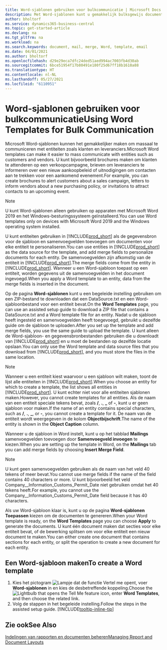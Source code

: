 ```yaml
---
title: Word-sjablonen gebruiken voor bulkcommunicatie | Microsoft Docs
description: Met Word-sjablonen kunt u gemakkelijk bulksgewijs documenten maken die zijn gepersonaliseerd voor specifieke entiteiten.
author: bholtorf
ms.service: dynamics365-business-central
ms.topic: get-started-article
ms.devlang: na
ms.tgt_pltfrm: na
ms.workload: na
ms.search.keywords: document, mail, merge, Word, template, email
ms.date: 04/01/2021
ms.author: bholtorf
ms.openlocfilehash: d29e29eca7dfc24ded51aed994ac7003fb4d30ab
ms.sourcegitcommit: 6bce51954f17b80491e180f25d67ff18b1618a88
ms.translationtype: HT
ms.contentlocale: nl-NL
ms.lasthandoff: 05/27/2021
ms.locfileid: "6110951"
---
```

# <a name="using-word-templates-for-bulk-communication"></a><span data-ttu-id="16186-103">Word-sjablonen gebruiken voor bulkcommunicatie</span><span class="sxs-lookup"><span data-stu-id="16186-103">Using Word Templates for Bulk Communication</span></span>
<span data-ttu-id="16186-104">Microsoft Word-sjablonen kunnen het gemakkelijker maken om massaal te communiceren met entiteiten zoals klanten en leveranciers.</span><span class="sxs-lookup"><span data-stu-id="16186-104">Microsoft Word templates can make it easier to mass communicate with entities such as customers and vendors.</span></span> <span data-ttu-id="16186-105">U kunt bijvoorbeeld brochures maken om klanten te attenderen op een verkoopcampagne, brieven om leveranciers te informeren over een nieuw aankoopbeleid of uitnodigingen om contacten aan te trekken voor een aankomend evenement.</span><span class="sxs-lookup"><span data-stu-id="16186-105">For example, you can create brochures to alert customers about a sales campaign, letters to inform vendors about a new purchasing policy, or invitations to attract contacts to an upcoming event.</span></span>

> [!NOTE]
> <span data-ttu-id="16186-106">U kunt Word-sjablonen alleen gebruiken op apparaten met Microsoft Word 2019 en het Windows-besturingssysteem geïnstalleerd.</span><span class="sxs-lookup"><span data-stu-id="16186-106">You can use Word templates only on devices with Microsoft Word 2019 and the Windows operating system installed.</span></span>

<span data-ttu-id="16186-107">U kunt entiteiten gebruiken in [!INCLUDE[prod_short](includes/prod_short.md)] als de gegevensbron voor de sjabloon en samenvoegvelden toevoegen om documenten voor elke entiteit te personaliseren.</span><span class="sxs-lookup"><span data-stu-id="16186-107">You can use entities in [!INCLUDE[prod_short](includes/prod_short.md)] as the data source for the template, and add merge fields to personalize documents for each entity.</span></span> <span data-ttu-id="16186-108">De samenvoegvelden zijn afkomstig van de entiteit in [!INCLUDE[prod_short](includes/prod_short.md)].</span><span class="sxs-lookup"><span data-stu-id="16186-108">The merge fields come from the entity in [!INCLUDE[prod_short](includes/prod_short.md)].</span></span> <span data-ttu-id="16186-109">Wanneer u een Word-sjabloon toepast op een entiteit, worden gegevens uit de samenvoegvelden in het document ingevoegd.</span><span class="sxs-lookup"><span data-stu-id="16186-109">When you apply a Word template to an entity, data from the merge fields is inserted in the document.</span></span>

<span data-ttu-id="16186-110">Op de pagina **Word-sjablonen** kunt u een begeleide instelling gebruiken om een ZIP-bestand te downloaden dat een DataSource.txt en een Word-sjabloonbestand voor een entiteit bevat.</span><span class="sxs-lookup"><span data-stu-id="16186-110">On the **Word Templates** page, you can use an assisted setup guide to download a ZIP file that contains a DataSource.txt and a Word template file for an entity.</span></span> <span data-ttu-id="16186-111">Nadat u de sjabloon heeft ingesteld en samenvoegvelden heeft toegevoegd, gebruikt u dezelfde guide om de sjabloon te uploaden.</span><span class="sxs-lookup"><span data-stu-id="16186-111">After you set up the template and add merge fields, you use the same guide to upload the template.</span></span> <span data-ttu-id="16186-112">U kunt alleen de Word-sjabloon- en gegevensbronbestanden gebruiken die u downloadt van [!INCLUDE[prod_short](includes/prod_short.md)] en u moet de bestanden op dezelfde locatie opslaan.</span><span class="sxs-lookup"><span data-stu-id="16186-112">You can only use the Word template and data source files that you download from [!INCLUDE[prod_short](includes/prod_short.md)], and you must store the files in the same location.</span></span>

> [!NOTE]
> <span data-ttu-id="16186-113">Wanneer u een entiteit kiest waarvoor u een sjabloon wilt maken, toont de lijst alle entiteiten in [!INCLUDE[prod_short](includes/prod_short.md)].</span><span class="sxs-lookup"><span data-stu-id="16186-113">When you choose an entity for which to create a template, the list shows all entities in [!INCLUDE[prod_short](includes/prod_short.md)].</span></span> <span data-ttu-id="16186-114">U kunt echter niet voor alle entiteiten sjablonen maken.</span><span class="sxs-lookup"><span data-stu-id="16186-114">However, you cannot create templates for all entities.</span></span> <span data-ttu-id="16186-115">Als de naam van een entiteit speciale tekens bevat, zoals **/**, **.**, **_** of **-**, kunt u er geen sjabloon voor maken.</span><span class="sxs-lookup"><span data-stu-id="16186-115">If the name of an entity contains special characters, such as **/**, **.**, **_**, or **-**, you cannot create a template for it.</span></span> <span data-ttu-id="16186-116">De naam van de entiteit wordt weergegeven in de kolom **Objectbijschrift**.</span><span class="sxs-lookup"><span data-stu-id="16186-116">The name of the entity is shown in the **Object Caption** column.</span></span>

<span data-ttu-id="16186-117">Wanneer u de sjabloon in Word instelt, kunt u op het tabblad **Mailings** samenvoegvelden toevoegen door **Samenvoegveld invoegen** te kiezen.</span><span class="sxs-lookup"><span data-stu-id="16186-117">When you are setting up the template in Word, on the **Mailings** tab you can add merge fields by choosing **Insert Merge Field**.</span></span>

> [!NOTE]
> <span data-ttu-id="16186-118">U kunt geen samenvoegvelden gebruiken als de naam van het veld 40 tekens of meer bevat.</span><span class="sxs-lookup"><span data-stu-id="16186-118">You cannot use merge fields if the name of the field contains 40 characters or more.</span></span> <span data-ttu-id="16186-119">U kunt bijvoorbeeld het veld Company__Information_Customs_Permit_Date niet gebruiken omdat het 40 tekens heeft.</span><span class="sxs-lookup"><span data-stu-id="16186-119">For example, you cannot use the Company__Information_Customs_Permit_Date field because it has 40 characters.</span></span> 

<span data-ttu-id="16186-120">Als uw Word-sjabloon klaar is, kunt u op de pagina **Word-sjablonen** **Toepassen** kiezen om de documenten te genereren.</span><span class="sxs-lookup"><span data-stu-id="16186-120">When your Word template is ready, on the **Word Templates** page you can choose **Apply** to generate the documents.</span></span> <span data-ttu-id="16186-121">U kunt één document maken dat secties voor elke entiteit bevat, of de bewerking splitsen om voor elke entiteit een nieuw document te maken.</span><span class="sxs-lookup"><span data-stu-id="16186-121">You can either create one document that contains sections for each entity, or split the operation to create a new document for each entity.</span></span>

## <a name="to-create-a-word-template"></a><span data-ttu-id="16186-122">Een Word-sjabloon maken</span><span class="sxs-lookup"><span data-stu-id="16186-122">To create a Word template</span></span>
1. <span data-ttu-id="16186-123">Kies het pictogram ![Lampje dat de functie Vertel me opent](media/ui-search/search_small.png "Vertel me wat u wilt doen"), voer **Word-sjablonen** in en kies de desbetreffende koppeling.</span><span class="sxs-lookup"><span data-stu-id="16186-123">Choose the ![Lightbulb that opens the Tell Me feature](media/ui-search/search_small.png "Tell me what you want to do") icon, enter **Word Templates**, and then choose the related link.</span></span>
2. <span data-ttu-id="16186-124">Volg de stappen in het begeleide instelling.</span><span class="sxs-lookup"><span data-stu-id="16186-124">Follow the steps in the assisted setup guide.</span></span> [!INCLUDE[tooltip-inline-tip](includes/tooltip-inline-tip_md.md)]

## <a name="see-also"></a><span data-ttu-id="16186-125">Zie ook</span><span class="sxs-lookup"><span data-stu-id="16186-125">See Also</span></span>
[<span data-ttu-id="16186-126">Indelingen van rapporten en documenten beheren</span><span class="sxs-lookup"><span data-stu-id="16186-126">Managing Report and Document Layouts</span></span>](ui-manage-report-layouts.md)  
